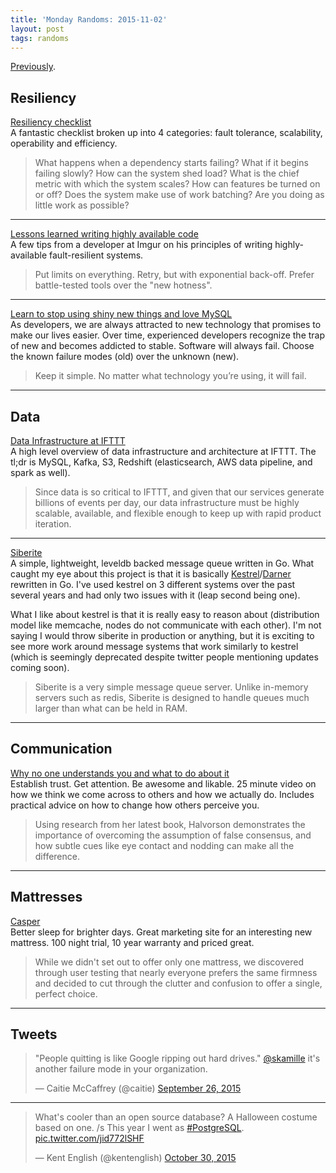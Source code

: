 ```yaml
---
title: 'Monday Randoms: 2015-11-02'
layout: post
tags: randoms
---
```


[Previously](/wednesday-randoms-2015-09-30/).

## Resiliency

[Resiliency checklist](http://monkey.org/~marius/checklist.pdf)<br />A fantastic checklist broken up into 4 categories: fault tolerance, scalability, operability and efficiency.

> What happens when a dependency starts failing? What if it begins failing slowly? How can the system shed load? What is the chief metric with which the system scales? How can features be turned on or off? Does the system make use of work batching? Are you doing as little work as possible?

<hr />

[Lessons learned writing highly available code](https://medium.com/imgur-engineering/lessons-learned-writing-highly-available-code-7eaf3d7aae00#.ybjaq2b6r)<br />A few tips from a developer at Imgur on his principles of writing highly-available fault-resilient systems.

> Put limits on everything. Retry, but with exponential back-off. Prefer battle-tested tools over the "new hotness".

<hr />

[Learn to stop using shiny new things and love MySQL](https://engineering.pinterest.com/blog/learn-stop-using-shiny-new-things-and-love-mysql)<br />As developers, we are always attracted to new technology that promises to make our lives easier. Over time, experienced developers recognize the trap of new and becomes addicted to stable. Software will always fail. Choose the known failure modes (old) over the unknown (new).

> Keep it simple. No matter what technology you’re using, it will fail.

<hr />

## Data

[Data Infrastructure at IFTTT](https://medium.com/engineering-at-ifttt/data-infrastructure-at-ifttt-35414841f9b5#.1a0dq7l1d)<br />A high level overview of data infrastructure and architecture at IFTTT. The tl;dr is MySQL, Kafka, S3, Redshift (elasticsearch, AWS data pipeline, and spark as well).

> Since data is so critical to IFTTT, and given that our services generate billions of events per day, our data infrastructure must be highly scalable, available, and flexible enough to keep up with rapid product iteration.

<hr />

[Siberite](https://github.com/bogdanovich/siberite)<br />A simple, lightweight, leveldb backed message queue written in Go. What caught my eye about this project is that it is basically [Kestrel](https://github.com/twitter/kestrel)/[Darner](https://github.com/wavii/darner) rewritten in Go. I've used kestrel on 3 different systems over the past several years and had only two issues with it (leap second being one).

What I like about kestrel is that it is really easy to reason about (distribution model like memcache, nodes do not communicate with each other). I'm not saying I would throw siberite in production or anything, but it is exciting to see more work around message systems that work similarly to kestrel (which is seemingly deprecated despite twitter people mentioning updates coming soon).

> Siberite is a very simple message queue server. Unlike in-memory servers such as redis, Siberite is designed to handle queues much larger than what can be held in RAM.

<hr />

## Communication

[Why no one understands you and what to do about it](http://99u.com/videos/51854/heidi-grant-halvorson-why-no-one-understands-you-and-what-to-do-about-it)<br />Establish trust. Get attention. Be awesome and likable. 25 minute video on how we think we come across to others and how we actually do. Includes practical advice on how to change how others perceive you.

> Using research from her latest book, Halvorson demonstrates the importance of overcoming the assumption of false consensus, and how subtle cues like eye contact and nodding can make all the difference.

<hr />

## Mattresses

[Casper](https://casper.com/)<br />Better sleep for brighter days. Great marketing site for an interesting new mattress. 100 night trial, 10 year warranty and priced great.

> While we didn't set out to offer only one mattress, we discovered through user testing that nearly everyone prefers the same firmness and decided to cut through the clutter and confusion to offer a single, perfect choice.

<hr />

## Tweets

<blockquote class="twitter-tweet" lang="en"><p lang="en" dir="ltr">&quot;People quitting is like Google ripping out hard drives.&quot; <a href="https://twitter.com/skamille">@skamille</a> it&#39;s another failure mode in your organization.</p>&mdash; Caitie McCaffrey (@caitie) <a href="https://twitter.com/caitie/status/647782324902363137">September 26, 2015</a></blockquote>
<script async src="//platform.twitter.com/widgets.js" charset="utf-8"></script>

<hr />

<blockquote class="twitter-tweet" lang="en"><p lang="en" dir="ltr">What&#39;s cooler than an open source database? A Halloween costume based on one. /s This year I went as <a href="https://twitter.com/hashtag/PostgreSQL?src=hash">#PostgreSQL</a>. <a href="https://t.co/jid772lSHF">pic.twitter.com/jid772lSHF</a></p>&mdash; Kent English (@kentenglish) <a href="https://twitter.com/kentenglish/status/660138066225549313">October 30, 2015</a></blockquote>
<script async src="//platform.twitter.com/widgets.js" charset="utf-8"></script>
